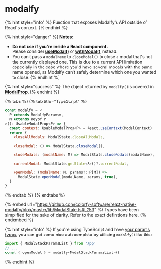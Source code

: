 # modalfy

{% hint style="info" %}
Function that exposes Modalfy's API outside of React's context.
{% endhint %}

{% hint style="danger" %}
**Notes:**&#x20;

* **Do not use if you're inside a React component.** \
  Please consider [**useModal()**](usemodal.md) or [**withModal()**](withmodal.md) instead.
* You can't pass a `modalName` to `closeModal()` to close a modal that's not the currently displayed one. This is due to a current API limitation especially in the case where you'd have several modals with the same name opened, as Modalfy can't safely determine which one you wanted to close.
{% endhint %}

{% hint style="success" %}
The object returned by `modalfy()`is covered in [**ModalProp**](types/modalprop.md).
{% endhint %}

{% tabs %}
{% tab title="TypeScript" %}
```javascript
const modalfy = <
  P extends ModalfyParamsm,
  M extends keyof P
>(): UsableModalProp<P> => {
  const context: UsableModalProp<P> = React.useContext(ModalContext)
  return {
    closeAllModals: ModalState.closeAllModals,

    closeModal: () => ModalState.closeModal(),

    closeModals: (modalName: M) => ModalState.closeModals(modalName),

    currentModal: ModalState.getState<P>()?.currentModal,

    openModal: (modalName: M, params?: P[M]) =>
      ModalState.openModal(modalName, params, true),
  }
}
```
{% endtab %}
{% endtabs %}

{% embed url="https://github.com/colorfy-software/react-native-modalfy/blob/master/lib/ModalState.ts#L253" %}
Types have been simplified for the sake of clarity. Refer to the exact definitions here.
{% endembed %}

{% hint style="info" %}
If you're using TypeScript and have [your params types](../guides/typing.md#modalprop), you can get some nice autocomplete by utilising `modalfy()`like this:

```javascript
import { ModalStackParamsList } from 'App'
// ...
const { openModal } = modalfy<ModalStackParamsList>()
```
{% endhint %}
